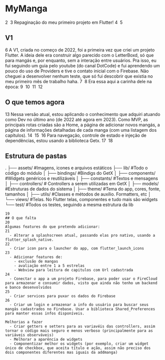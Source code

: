 # MyManga
2
​
3
Repaginação do meu primeiro projeto em Flutter! 
4
​
5
## V1
6
A V1, criada no começo de 2022, foi a primeira vez que criei um projeto Flutter. A ideia dele era construir algo parecido com o LetterBoxd, só que para mangás e, por enquanto, sem a interação entre usuários. Pra isso, eu fui seguindo um guia pelo youtube (do canal DotCode) e fui aprendendo um pouco do uso de Providers e tive o contato inicial com o Firebase. Não cheguei a desenvolver nenhum teste, que só fui descobrir que existia no meu primeiro mês de trabalho haha.
7
​
8
Era essa aqui a carinha dele na época: 
9
​
10
​
11
​
12
## O que temos agora
13
Nessa versão atual, estou aplicando o conhecimento que adquiri atuando como Dev no último ano (de 2022 até agora em 2023). Como MVP, as principais rotas criadas são a Home, a página de adicionar novos mangás, a página de informações detalhadas de cada manga (com uma listagem dos capítulos).
14
​
15
​
16
​Para navegação, controle de estado e injeção de dependências, estou usando a biblioteca Getx.
17
​
18
​
## Estrutura de pastas
.
├── assets/ #Imagens, icones e arquivos estáticos
├── lib/ #Todo o código do módulo
│   ├── bindings/ #Bindigs do GetX 
│   ├── components/ #Widgets genéricos e reutilizáveis
│   ├── constants/ #Textos e mensagens
│   ├── controllers/ # Controllers a serem utilizadas em GetX
│   ├── models/ #Estruturas de dados do sistema
│   ├── theme/ #Tema do app, cores, fonte, tamanhos
│   ├── utils/ #Classes e métodos de auxílio. Formatters, etc
│   └── views/ #Telas. No Flutter telas, componentes e tudo mais são widgets
└── test/ #Todos os testes, seguindo a mesma estrutura da lib
```
19 
## O que falta
20
Algumas features do que pretendo adicionar: 
21
  - Alterar a splashscreen atual, passando elas pro nativo, usando a flutter_splash_native.
22
  - Criar icon para o launcher do app, com flutter_launch_icons
23
  - Adicionar features de:
    - exclusão de mangas
    - avaliação entre 1 a 5 estrelas
    - Webview para leitura de capitulos com Url cadastrada
24
  - Conectar o app a um projeto Firebase, para poder usar o FireCloud para armazenar e consumir dados, visto que ainda não tenho um backend e banco desenvolvidos
25
  - Criar services para puxar os dados do Firebase
26
  - Criar um login e armazenar a info do usuário para buscar seus mangás cadastrados no Firebase. Usar a biblioteca Shared_Preferences para manter essas infos disponíveis.

Melhorias a fazer
  - Criar getters e setters para as variavéis das controllers, assim tornar o código mais seguro e menos verboso (principalmente para as variáveis observáveis)
  - Melhorar a aparência de widgets
  - Componentizar melhor os widgets (por exemplo, criar um widget único de checkbox, que aceita título e ação, assim não preciso dos dois componentes diferentes mas iguais da addmanga)
